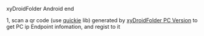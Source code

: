 xyDroidFolder Android end

1, scan a qr code (use [quickie](https://github.com/G00fY2/quickie) lib) generated by [xyDroidFolder PC Version](https://github.com/doobcontrol/xyDroidFolder) to get PC ip Endpoint infomation, and regist to it
